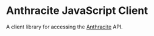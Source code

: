 # Anthracite JavaScript Client

A client library for accessing the [Anthracite](https://github.com/cbitstech/anthracite) API.

